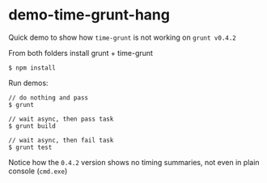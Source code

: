 # demo-time-grunt-hang

Quick demo to show how `time-grunt` is not working on `grunt v0.4.2`

From both folders install grunt + time-grunt

    $ npm install
    
Run demos:

    // do nothing and pass
    $ grunt

    // wait async, then pass task
    $ grunt build
    
    // wait async, then fail task
    $ grunt test


Notice how the `0.4.2` version shows no timing summaries, not even in plain console (`cmd.exe`)
